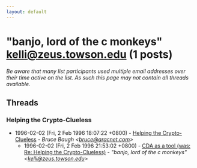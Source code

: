 ```yaml
---
layout: default
---
```


# "banjo, lord of the c monkeys" <kelli@zeus.towson.edu> (1 posts)

_Be aware that many list participants used multiple email addresses over their time active on the list. As such this page may not contain all threads available._

## Threads

### Helping the Crypto-Clueless
+ 1996-02-02 (Fri, 2 Feb 1996 18:07:22 +0800) - [Helping the Crypto-Clueless](/archive/1996/02/b6bd212fd82dbe930bb5af8f1f2083959713c4f5da50a69b72f35b575756406c) - _Bruce Baugh \<bruce@aracnet.com\>_
  + 1996-02-02 (Fri, 2 Feb 1996 21:53:02 +0800) - [CDA as a tool (was: Re: Helping the Crypto-Clueless)](/archive/1996/02/d0d549932f58eecf43f19c11986b6ef6763c417fb74206a5ddf1ca912aa87728) - _"banjo, lord of the c monkeys" \<kelli@zeus.towson.edu\>_

